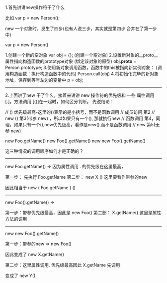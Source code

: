 1.首先讲讲new操作符干了什么

比如 var p = new Person();

new 一个对象时，发生了四步(也有人说三步，其实就是第四步 合并在了第一步中)


var p = new Person()

1.创建一个新的空对象 var obj = {};  (创建一个空对象)
2.设置新对象的__proto__属性指向构造函数的prototype对象 (绑定该对象的原型)
  obj.__proto__ = Person.prototype;
3.使用新对象调用函数，函数中的this被指向新实例对象： (调用构造函数：执行构造函数中的代码)
  Person.call(obj)
4.将初始化完毕的新对象地址，保存到等号左边的变量中
  p = obj;



-------

2.上面讲了new 干了什么，接着来讲讲 new 操作符的优先级和 一些 属性调用[.]，方法调用 [()]在一起时，如何区分判断。
先说结论：


// ()           优先级最高-这里的()表示的是小括号，而不是函数调用
// 成员访问      第2
// new ()       第3(带参 new)   ，所以如果只有一个(), 那就执行new
// 函数调用      第4，同理，如果只有一个(),new优先级高，看作是new(),而不是函数调用
// new          第5(无参 new)




new Foo.getName() 
new Foo().getName()
new new Foo().getName() 

这三种情况的调用顺序如何才是正确的？

---

new Foo.getName()   => 因为属性调用 . 的优先级在这里最高，

第一步： 先执行 Foo.getName 
第二步： new X ()  这里要看作带参的new


因此相当于 new (   Foo.getName   ) () 


---


new Foo().getName() => 

第一步：带参优先级最高，因此是  new Foo()
第二部： X.getName() 这里是属性方法的调用


---

new new Foo().getName() 

第一步：带参的new => new Foo()

因此变成了 new X.getName()

第二步：这里属性调用. 优先级最高因此  X.getName 先调用

变成了 new Y()



